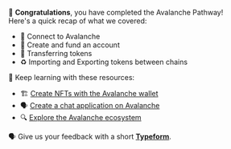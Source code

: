 🥳 **Congratulations**, you have completed the Avalanche Pathway! \
Here's a quick recap of what we covered:

- 🔌 Connect to Avalanche
- 🏦 Create and fund an account
- 💸 Transferring tokens
- ♻️ Importing and Exporting tokens between chains

🧐 Keep learning with these resources:

- 🏗 [Create NFTs with the Avalanche wallet](https://learn.figment.io/tutorials/create-nfts-with-the-avalanche-wallet)
- 🗣 [Create a chat application on Avalanche](https://learn.figment.io/tutorials/create-a-chat-application-using-solidity-and-react)
- 🔍 [Explore the Avalanche ecosystem](https://ecosystem.avax.network/marketplace?tag=)

🗣 Give us your feedback with a short **[Typeform](https://kkfsw5kbxeq.typeform.com/to/u684iMDN)**.
